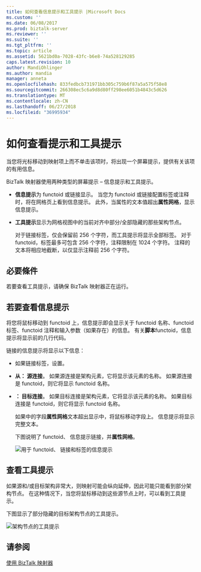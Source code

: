 ```yaml
---
title: 如何查看信息提示和工具提示 |Microsoft Docs
ms.custom: ''
ms.date: 06/08/2017
ms.prod: biztalk-server
ms.reviewer: ''
ms.suite: ''
ms.tgt_pltfrm: ''
ms.topic: article
ms.assetid: 5621bd0a-7028-43fc-b6e8-74a528129285
caps.latest.revision: 10
author: MandiOhlinger
ms.author: mandia
manager: anneta
ms.openlocfilehash: 833fedbcb731971bb305c759b6f87a5a575f58e8
ms.sourcegitcommit: 266308ec5c6a9d8d80ff298ee6051b4843c5d626
ms.translationtype: MT
ms.contentlocale: zh-CN
ms.lasthandoff: 06/27/2018
ms.locfileid: "36995934"
---
```

# <a name="how-to-view-infotip-and-tooltip"></a>如何查看提示和工具提示
当您将光标移动到映射项上而不单击该项时，将出现一个屏幕提示，提供有关该项的有用信息。  
  
 BizTalk 映射器使用两种类型的屏幕提示 – 信息提示和工具提示。  
  
- **信息提示**为 functoid 或链接显示。 当您为 functoid 或链接配置标签或注释时，将在网格页上看到信息提示。 此外，当属性的文本值超出**属性网格**，显示信息提示。  
  
- **工具提示**显示为网格视图中的当前对齐中部分/全部隐藏的那些架构节点。  
  
  对于链接标签，仅会保留前 256 个字符，而工具提示将显示全部标签。 对于 functoid，标签最多可包含 256 个字符，注释限制在 1024 个字符。 注释的文本将相应地截断，以仅显示注释前 256 个字符。  
  
## <a name="prerequisites"></a>必要條件  
 若要查看工具提示，请确保 BizTalk 映射器正在运行。  
  
## <a name="to-view-the-infotip"></a>若要查看信息提示  
 将您将鼠标移动到 functoid 上，信息提示即会显示关于 functoid 名称、functoid 标签、functoid 注释和输入参数（如果存在）的信息。 有关**脚本**functoid，信息提示将显示前的几行代码。  
  
 链接的信息提示将显示以下信息：  
  
- 如果链接标签，设置。  
  
- **从： 源连接**。 如果源连接是架构元素，它将显示该元素的名称。 如果源连接是 functoid，则它将显示 functoid 名称。  
  
- **： 目标连接**。 如果目标连接是架构元素，它将显示该元素的名称。 如果目标连接是 functoid，则它将显示 functoid 名称。  
  
  如果中的字段**属性网格**文本超出显示中，将鼠标移动字段上。 信息提示将显示完整文本。  
  
  下图说明了 functoid、 信息提示链接，并**属性网格**。  
  
  ![用于 functoid、 链接和标签的信息提示](../core/media/viewing-infotips.gif "Viewing_infotips")  
  
## <a name="to-view-the-tooltip"></a>查看工具提示  
 如果源和/或目标架构非常大，则映射可能会纵向延伸，因此可能只能看到部分架构节点。 在这种情况下，当您将鼠标移动到这些源节点上时，可以看到工具提示。  
  
 下图显示了部分隐藏的目标架构节点的工具提示。  
  
 ![架构节点的工具提示](../core/media/viewing-tooltips.gif "Viewing_tooltips")  
  
## <a name="see-also"></a>请参阅  
 [使用 BizTalk 映射器](../core/using-biztalk-mapper.md)